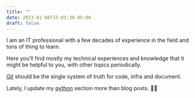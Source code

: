 ```yaml
---
title: ""
date: 2023-01-08T15:03:38-05:00
draft: false
---
```


I am an IT professional with a few decades of experience in the field and tons of thing to learn.

Here you’ll find mostly my technical experiences and knowledge that it might be helpful to you, with other topics periodically.

[Git](/git) should be the single system of truth for code, infra and document.

Lately, I update my [python](/python) section more than blog posts. 👍🏻